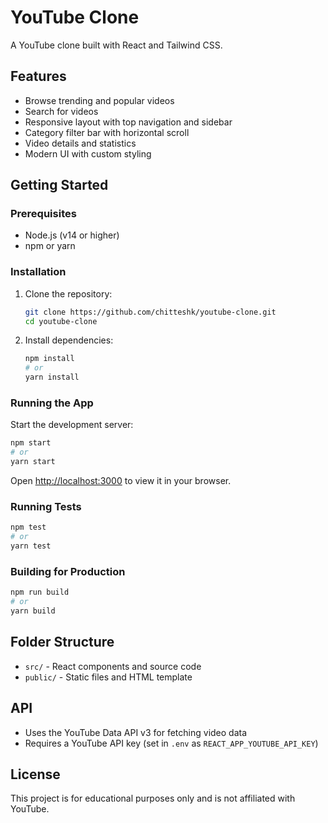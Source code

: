 
# YouTube Clone

A YouTube clone built with React and Tailwind CSS.

## Features
- Browse trending and popular videos
- Search for videos
- Responsive layout with top navigation and sidebar
- Category filter bar with horizontal scroll
- Video details and statistics
- Modern UI with custom styling

## Getting Started

### Prerequisites
- Node.js (v14 or higher)
- npm or yarn

### Installation
1. Clone the repository:
   ```sh
   git clone https://github.com/chitteshk/youtube-clone.git
   cd youtube-clone
   ```
2. Install dependencies:
   ```sh
   npm install
   # or
   yarn install
   ```

### Running the App
Start the development server:
```sh
npm start
# or
yarn start
```
Open [http://localhost:3000](http://localhost:3000) to view it in your browser.

### Running Tests
```sh
npm test
# or
yarn test
```

### Building for Production
```sh
npm run build
# or
yarn build
```

## Folder Structure
- `src/` - React components and source code
- `public/` - Static files and HTML template

## API
- Uses the YouTube Data API v3 for fetching video data
- Requires a YouTube API key (set in `.env` as `REACT_APP_YOUTUBE_API_KEY`)

## License
This project is for educational purposes only and is not affiliated with YouTube.
